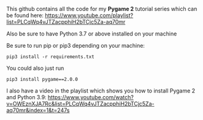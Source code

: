 This github contains all the code for my **Pygame 2** tutorial series which can be found here: https://www.youtube.com/playlist?list=PLCqWq4vJTZacpphiH2bTCjc5Za-aq70mr

Also be sure to have Python 3.7 or above installed on your machine

Be sure to run pip or pip3 depending on your machine: 
```
pip3 install -r requirements.txt
```
You could also just run
```
pip3 install pygame==2.0.0
```

I also have a video in the playlist which shows you how to install Pygame 2 and Python 3.9: https://www.youtube.com/watch?v=OWEznXJA7Rc&list=PLCqWq4vJTZacpphiH2bTCjc5Za-aq70mr&index=1&t=247s
